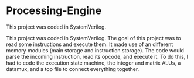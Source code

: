 # Processing-Engine
This project was coded in SystemVerilog.

This project was coded in SystemVerilog. The goal of this project was to read some instructions and execute them. It made use of an different memory modules (main storage and instruction storage). The code would parse the incoming instruction, read its opcode, and execute it. To do this, I had to code the execution state machine, the integer and matrix ALUs, a datamux, and a top file to connect everything together.

